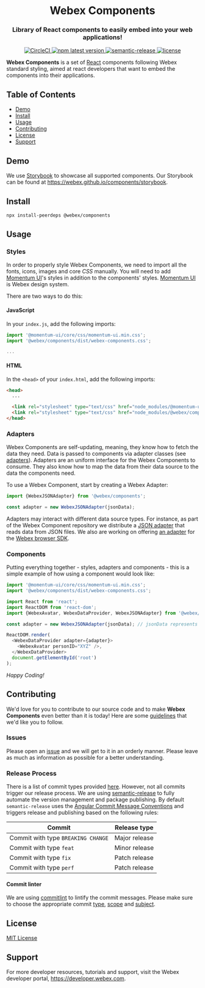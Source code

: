 <h1 align='center' style='border-bottom: none;'>Webex Components</h1>
<h3 align='center'>Library of React components to easily embed into your web applications!</h3>
<p align='center'>
<a href='https://circleci.com/gh/webex/components'>
    <img alt='CircleCI' src='https://circleci.com/gh/webex/components.svg?style=shield'>
  </a>
  <a href='https://www.npmjs.com/package/@webex/components'>
    <img alt='npm latest version' src='https://img.shields.io/npm/v/@webex/components?label=npm%40latest'>
  </a>
  <a href='#badge'>
    <img alt='semantic-release' src='https://img.shields.io/badge/%20%20%F0%9F%93%A6%F0%9F%9A%80-semantic--release-e10079.svg'>
  </a>
  <a href='https://github.com/webex/components/blob/master/package.json#L28'>
    <img src='https://img.shields.io/npm/l/webex.svg' alt='license'>
  </a>
</p>

**Webex Components** is a set of [React](https://reactjs.org) components following Webex standard styling,
aimed at react developers that want to embed the components into their applications.

## Table of Contents

- [Demo](#demo)
- [Install](#install)
- [Usage](#usage)
- [Contributing](#contributing)
- [License](#license)
- [Support](#support)

## Demo

We use [Storybook](https://storybook.js.org) to showcase all supported components. Our Storybook can be found at https://webex.github.io/components/storybook.

## Install

```bash
npx install-peerdeps @webex/components
```

## Usage

### Styles

In order to properly style Webex Components, we need to import all the fonts, icons, images and core _CSS_ manually.
You will need to add [Momentum UI](https://momentum.design)'s styles in addition to the components' styles.
[Momentum UI](https://momentum.design) is Webex design system.

There are two ways to do this:

#### JavaScript

In your `index.js`, add the following imports:

```js
import '@momentum-ui/core/css/momentum-ui.min.css';
import '@webex/components/dist/webex-components.css';

...
```

#### HTML

In the `<head>` of your `index.html`, add the following imports:

```html
<head>
  ...

  <link rel="stylesheet" type="text/css" href="node_modules/@momentum-ui/core/css/momentum-ui.min.css" />
  <link rel="stylesheet" type="text/css" href="node_modules/@webex/components/dist/webex-components.css" />
</head>
```

### Adapters

Webex Components are self-updating, meaning, they know how to fetch the data they need.
Data is passed to components via adapter classes (see [adapters](./src/adapters)).
Adapters are an uniform interface for the Webex Components to consume.
They also know how to map the data from their data source to the data the components need.

To use a Webex Component, start by creating a Webex Adapter:

```js
import {WebexJSONAdapter} from '@webex/components';

const adapter = new WebexJSONAdapter(jsonData);
```

Adapters may interact with different data source types.
For instance, as part of the Webex Component repository we distribute a [JSON adapter](./src/adapters) that reads data from JSON files.
We also are working on offering [an adapter](https://github.com/webex/sdk-component-adapter) for the [Webex browser SDK](https://github.com/webex/webex-js-sdk).

### Components

Putting everything together - styles, adapters and components - this is a simple example of how using a component would look like:

```js
import '@momentum-ui/core/css/momentum-ui.min.css';
import '@webex/components/dist/webex-components.css';

import React from 'react';
import ReactDOM from 'react-dom';
import {WebexAvatar, WebexDataProvider, WebexJSONAdapter} from '@webex/components';

const adapter = new WebexJSONAdapter(jsonData); // jsonData represents an opened file

ReactDOM.render(
  <WebexDataProvider adapter={adapter}>
    <WebexAvatar personID="XYZ" />,
  </WebexDataProvider>
  document.getElementById('root')
);
```

_Happy Coding!_

## Contributing

We'd love for you to contribute to our source code and to make **Webex Components** even better than it is today!
Here are some [guidelines](https://github.com/webex/components/blob/master/CONTRIBUTING.md) that we'd like you to follow.

### Issues

Please open an [issue](https://github.com/webex/components/issues) and we will get to it in an orderly manner.
Please leave as much as information as possible for a better understanding.

### Release Process

There is a list of commit types provided [here](https://github.com/webex/components/blob/master/CONTRIBUTING.md#type). However, not all commits trigger our release process.
We are using [semantic-release](https://github.com/semantic-release/semantic-release) to fully automate the version management and package publishing.
By default `semantic-release` uses the [Angular Commit Message Conventions](https://github.com/angular/angular.js/blob/master/DEVELOPERS.md#-git-commit-guidelines) and triggers release and publishing based on the following rules:

| Commit                             | Release type  |
| ---------------------------------- | ------------- |
| Commit with type `BREAKING CHANGE` | Major release |
| Commit with type `feat`            | Minor release |
| Commit with type `fix`             | Patch release |
| Commit with type `perf`            | Patch release |

#### Commit linter

We are using [commitlint](https://github.com/conventional-changelog/commitlint) to lintify the commit messages.
Please make sure to choose the appropriate commit [type](https://github.com/webex/components/blob/master/CONTRIBUTING.md#type), [scope](https://github.com/webex/components/blob/master/CONTRIBUTING.md#scope) and [subject](https://github.com/webex/components/blob/master/CONTRIBUTING.md#scope).

## License

[MIT License](https://opensource.org/licenses/MIT)

## Support

For more developer resources, tutorials and support, visit the Webex developer portal, https://developer.webex.com.
